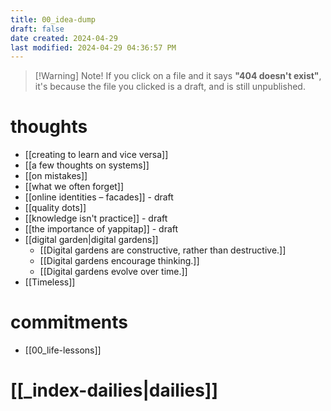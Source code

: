 ```yaml
---
title: 00_idea-dump
draft: false
date created: 2024-04-29
last modified: 2024-04-29 04:36:57 PM
---
```


> [!Warning] Note!
> If you click on a file and it says **"404 doesn't exist"**, it's because the file you clicked is a draft, and is still unpublished.

# thoughts
- [[creating to learn and vice versa]]
- [[a few thoughts on systems]]
- [[on mistakes]]
- [[what we often forget]]
- [[online identities – facades]] - draft
- [[quality dots]]
- [[knowledge isn't practice]] - draft
- [[the importance of yappitap]] - draft
- [[digital garden|digital gardens]]
	- [[Digital gardens are constructive, rather than destructive.]]
	- [[Digital gardens encourage thinking.]]
	- [[Digital gardens evolve over time.]]
- [[Timeless]]

# commitments
- [[00_life-lessons]]


# [[_index-dailies|dailies]]